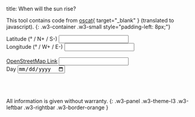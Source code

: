 title: When will the sun rise?

This tool contains code from [oscat](http://oscat.de/){ target="_blank" } (translated to javascript).
{: .w3-container .w3-small style="padding-left: 8px;"}

<div class="w3-row-padding" style="padding-left: 0px;">
  <div class="w3-third">
    <label for="latitude">Latitude (° / N+ / S-)</label>
    <input class="w3-input w3-border w3-hover-theme w3-theme-l1" type="number" name="latitude" id="latitude" onchange="getOSMLink();">
  </div>
  <div class="w3-third">
    <label for="longitude">Longitude (° / W+ / E-)</label>
    <input class="w3-input w3-border w3-hover-theme w3-theme-l1" type="number" name="longitude" id="longitude" onchange="getOSMLink();">
  </div>
  <div class="w3-third">
    <label id="status-location">&nbsp;</label>
    <div id="get-location"></div>
  </div>
</div>

<div class="w3-row-padding w3-margin-top" style="padding-left: 0px;">
  <div class="w3-half">
    <label for="osm" id="osm-link"><a href="https://www.openstreetmap.org" target="_blank">OpenStreetMap Link</a></label>
    <input class="w3-input w3-border w3-hover-theme w3-theme-l1" type="text" name="osm" id="osm" onclick="this.value='';" onchange="parseOSMLink();">
  </div>
</div>

<div class="w3-row-padding w3-margin-top" style="padding-left: 0px;">
  <div class="w3-third">
    <label for="day">Day</label>
    <input class="w3-input w3-border w3-hover-theme w3-theme-l1" type="date" id="day" name="day" onchange="calcSun();">
  </div>
</div>

<div class="w3-row-padding w3-margin-top" style="padding-left: 0px;">
  <div class="w3-third" id="sun-output">&nbsp;</div>
  <div class="w3-third" id="sun-output-utc">&nbsp;</div>
  <div class="w3-third" id="sun-day-length">&nbsp;</div>
</div>

All information is given without warranty.
{: .w3-panel .w3-theme-l3 .w3-leftbar .w3-rightbar .w3-border-orange }

<script>
var sGetLocation = "Get location";
var sGettingLocation = "Getting location...";
var sError = "Error: ";
var sErrUnknown = "Unknown error.";
var sErrPermission = "Permission denied.";
var sErrNoPosition = "Position unavailable.";
var sErrTimeout = "Timed out. (Try getting a fixed position first)";
var sOSMLink = "OpenStreetMap Link";
var sCouldntCalc = "Couldn't calculate. Please check input.";
var sSunrise = "Sunrise: ";
var sSunset = "Sunset: ";
var sMidday = "Midday: ";
var sDayLength = "Day length: ";
var sTwilight = "Twilight: ";
var sDeclination = "Declination: ";
var sLocal = "Local time of system";
var sUTC = "UTC timezon";
var sMisc = "Miscellaneous";
var sErrLati = "This only works for a latitude between 65°N to 65°S.";
var sErrInvDate = "Invalid day.";

//
var latitude = document.getElementById('latitude');
var longitude = document.getElementById('longitude');
var osm = document.getElementById('osm');
var get_location = document.getElementById('get-location');
var day = document.getElementById('day');
var osm_link = document.getElementById('osm-link');
var sun_output = document.getElementById('sun-output');
var sun_output_utc = document.getElementById('sun-output-utc');
var sun_day_length = document.getElementById('sun-day-length');


var tomorrow = new Date(Date.now()+86400000);
tomorrow.setUTCHours(0,0,0,0);
//#sun=47.0/12.0/1970-01-01
if (window.location.hash && window.location.hash.startsWith('#sun=')) {
  let values = window.location.hash.substr(5).split("/");
  if (values.length >= 2 && !isNaN(values[0]) && !isNaN(values[1])) {
    latitude.value = values[0];
    longitude.value = values[1];
  }
  if (values.length == 3) {
    day.value = values[2];
  }
}
if (day.value == '') { //set to next day if unset
  day.value = tomorrow.toISOString().substring(0,10);
}

// check for Geolocation support
if (navigator.geolocation) {
  get_location.innerHTML = '<button class="w3-button w3-theme-l1 w3-hover-theme" onclick="getLocation();">' + sGetLocation + '</button>';
}


getOSMLink();

function getLocation() {
  let status_location = document.getElementById('status-location');
  
  var startPos;
  var geoOptions = {
    enableHighAccuracy: false,
    timeout: 30000,
    maximumAge: Infinity
  };

  var geoSuccess = function (position) {
    status_location.innerHTML = '&nbsp;';
    startPos = position;
    latitude.value = startPos.coords.latitude;
    longitude.value = startPos.coords.longitude;
    getOSMLink();
  };
  var geoError = function (error) {
    // error.code can be:
    switch(error.code) {
      case 1: //   1: permission denied
        status_location.innerHTML = sError + sErrPermission;
        break;
      case 2: //   2: position unavailable (error response from location provider)
        status_location.innerHTML = sError + sErrNoPosition;
        break;
      case 3: //   3: timed out
        status_location.innerHTML = sError + sErrTimeout;
        break;
      default: //   0: unknown error
        status_location.innerHTML = sError + sErrUnknown;
    }
  };

  navigator.geolocation.getCurrentPosition(geoSuccess, geoError, geoOptions);
  status_location.innerHTML = sGettingLocation;
}

function parseOSMLink() {
  let osmvalues = osm.value.split("/");
  if (osmvalues.length == 6 && !isNaN(osmvalues[4]) && !isNaN(osmvalues[5])) {
    latitude.value = osmvalues[4];
    longitude.value = osmvalues[5];
  }
  getOSMLink();
}

var gettingOSMLink = false;
function getOSMLink() {
  if (gettingOSMLink) {
    return;
  }
  gettingOSMLink = true;
  
  let date = new Date(day.value);
  
  if (latitude.value != '' && longitude.value != '') {
    osm.value = 'https://www.openstreetmap.org/#map=14/' + latitude.value + '/' + longitude.value;
    osm_link.innerHTML = '<a href="' + osm.value + '" target="_blank">' + sOSMLink + '</a>';
    calcSun();
  } else {
    osm_link.innerHTML = '<a href="https://www.openstreetmap.org" target="_blank">' + sOSMLink + '</a>';
    sun_output.innerHTML = sCouldntCalc;
    sun_output_utc.innerHTML = '&nbsp;';
    sun_day_length.innerHTML = '&nbsp;';
  }
  
  gettingOSMLink = false;
}

function calcSun() {
  let date = new Date(day.value);
  if (latitude.value > 65 || latitude.value < -65) {
    sun_output.innerHTML = sErrLati;
    sun_output_utc.innerHTML = '&nbsp;';
    sun_day_length.innerHTML = '&nbsp;';
  } else if (date instanceof Date && !isNaN(date.valueOf())) {
    sunTime(latitude.value, longitude.value, date);
  } else {
    sun_output.innerHTML = sErrInvDate;
    sun_output_utc.innerHTML = '&nbsp;';
    sun_day_length.innerHTML = '&nbsp;';
  }
}

function getLang()
{
  if (navigator.languages != undefined) {
    return navigator.languages[0]; 
  } else {
    return navigator.language;
  }
}

function copyToClipboard(id) {
  let ip = document.getElementById(id);
  navigator.clipboard.writeText(ip.textContent);
}

//https://stackoverflow.com/questions/8619879/javascript-calculate-the-day-of-the-year-1-366
function daysIntoYear(date) {
    let now = Date.UTC(date.getFullYear(), date.getMonth(), date.getDate());
    let start = Date.UTC(date.getFullYear(), 0, 0);
    let diff = now - start;
    let oneDay = 1000 * 60 * 60 * 24;
    return Math.ceil(diff / oneDay);
}

function hoursToNewDate(hours, date) {
  var copiedDate = new Date(date.getTime());
  let h = parseInt(hours);
  let m = parseInt(Math.round((hours - h) * 60));
  copiedDate.setUTCHours(h,m,0,0);
  return copiedDate;
}

//originally translated to javascript from http://www.oscat.de/

//this FUNCTION calculates the time when the sun stand exactly south of a given location.
function sunMidday(longi, date) {
  let t = daysIntoYear(date);
  //https://web.archive.org/web/20200511112651/https://lexikon.astronomie.info/zeitgleichung/
  let offset = (-0.171 * Math.sin(0.0337 * t + 0.465 )) - (0.1299 * Math.sin(0.01787 * t - 0.168 ));
  //let offset = (-0.1752 * Math.sin(0.033430 * t + 0.5474)) - (0.1340 * Math.sin(0.018234 * t - 0.1939));
  let tod = 12.0 - offset - (longi / 15);
  return tod;
}

//this FUNCTION block calculates the sun rise, sun set, sun offset at midday sun declination for a given date 
//for performance reasons the algorithm has been simplified and is accurate within a few minutes only 
//the times are calculated in utc and have to be corrected for the given time zone
//this correction is not done within sun_time because it would be a problem on days where dst is enabled or disabled
function sunTime(lati, longi, date) {
  let b = lati * Math.PI / 180;
  let mid_day = sunMidday(longi, date);
  //https://web.archive.org/web/20200511112651/https://lexikon.astronomie.info/zeitgleichung/
  let dk = 0.4095 * Math.sin(0.016906 * (daysIntoYear(date) - 80.086));
  //let dk = 0.40954 * Math.sin(0.0172 * (daysIntoYear(date) - 79.35));
  //let dk = 23.44 * Math.PI / 180 * Math.sin(2 * Math.PI / 365 * (daysIntoYear(date) - 81));
  //let dk = 23.44 * Math.PI / 180 * Math.sin(2 * Math.PI / 365 * (daysIntoYear(date) - 81));
  let sun_declination = dk * 180 / Math.PI;
  if (sun_declination > 180.0) {
    sun_declination = sun_declination - 360.0;
  }
  let delta_end = 12 * Math.acos((Math.sin(-6 * Math.PI / 180) - Math.sin(b) * Math.sin(dk)) / (Math.cos(b) * Math.cos(dk))) / Math.PI;
  //https://web.archive.org/web/20171008103842/http://lexikon.astronomie.info/zeitgleichung/tagbogen.html
  //-0.83 Grad = Sonnenaufgang am mathematischen Horizont mit Refraktion
  let delta_start = 12 * Math.acos((Math.sin(-0.83 * Math.PI / 180) - Math.sin(b) * Math.sin(dk)) / (Math.cos(b) * Math.cos(dk))) / Math.PI;
  let twilight = delta_end - delta_start
  let sun_rise = mid_day - delta_start;
  let sun_set = mid_day + delta_start;
  let day_length = 2 * delta_start;
  let sunrise = hoursToNewDate(sun_rise, date);
  let midday =  hoursToNewDate(mid_day, date);
  let sunset = hoursToNewDate(sun_set, date);
  let options = {hour: 'numeric', minute: 'numeric'};
  let options_utc = {hour: 'numeric', minute: 'numeric', timeZone: 'UTC'};
  let lang = getLang();
  sun_output.innerHTML = '<label>' + sLocal + '</label><br><pre class="w3-code" style="margin-top: 0px !important;"><code id="sunriseset" onclick="copyToClipboard(\'sunriseset\')" style="cursor: copy;">' + sSunrise + sunrise.toLocaleTimeString(lang,options) + '\n' + sMidday + midday.toLocaleTimeString(lang,options) + '\n' + sSunset + sunset.toLocaleTimeString(lang,options) + '</code></pre>';
  sun_output_utc.innerHTML = '<label>' + sUTC + '</label><br><pre class="w3-code" style="margin-top: 0px !important;"><code id="sunrisesetutc" onclick="copyToClipboard(\'sunrisesetutc\')" style="cursor: copy;">' + sSunrise + sunrise.toLocaleTimeString(lang,options_utc) + '\n' + sMidday + midday.toLocaleTimeString(lang,options_utc) + '\n' + sSunset + sunset.toLocaleTimeString(lang,options_utc) + '</code></pre>';
  sun_day_length.innerHTML = '<label>' + sMisc + '</label><br><pre class="w3-code" style="margin-top: 0px !important;"><code id="misc" onclick="copyToClipboard(\'misc\')" style="cursor: copy;">' + sDayLength + day_length.toFixed(1) + 'h\n' + sTwilight + (twilight * 60).toFixed(0) + 'm\n' + sDeclination + sun_declination.toFixed(1) + '°</code></pre>';
  
  if (date.getTime() == tomorrow.getTime()) {
    window.location.hash='#sun=' + lati + '/'+ longi;
  } else {
    window.location.hash='#sun=' + lati + '/'+ longi + '/' + date.toISOString().substring(0,10);
  }
}

</script>